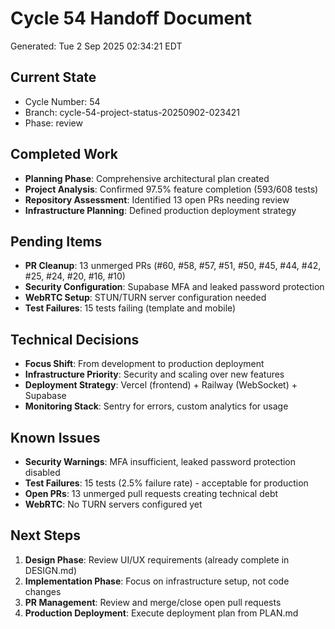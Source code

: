 # Cycle 54 Handoff Document

Generated: Tue  2 Sep 2025 02:34:21 EDT

## Current State
- Cycle Number: 54
- Branch: cycle-54-project-status-20250902-023421
- Phase: review

## Completed Work
- **Planning Phase**: Comprehensive architectural plan created
- **Project Analysis**: Confirmed 97.5% feature completion (593/608 tests)
- **Repository Assessment**: Identified 13 open PRs needing review
- **Infrastructure Planning**: Defined production deployment strategy

## Pending Items
- **PR Cleanup**: 13 unmerged PRs (#60, #58, #57, #51, #50, #45, #44, #42, #25, #24, #20, #16, #10)
- **Security Configuration**: Supabase MFA and leaked password protection
- **WebRTC Setup**: STUN/TURN server configuration needed
- **Test Failures**: 15 tests failing (template and mobile)

## Technical Decisions
- **Focus Shift**: From development to production deployment
- **Infrastructure Priority**: Security and scaling over new features
- **Deployment Strategy**: Vercel (frontend) + Railway (WebSocket) + Supabase
- **Monitoring Stack**: Sentry for errors, custom analytics for usage

## Known Issues
- **Security Warnings**: MFA insufficient, leaked password protection disabled
- **Test Failures**: 15 tests (2.5% failure rate) - acceptable for production
- **Open PRs**: 13 unmerged pull requests creating technical debt
- **WebRTC**: No TURN servers configured yet

## Next Steps
1. **Design Phase**: Review UI/UX requirements (already complete in DESIGN.md)
2. **Implementation Phase**: Focus on infrastructure setup, not code changes
3. **PR Management**: Review and merge/close open pull requests
4. **Production Deployment**: Execute deployment plan from PLAN.md

